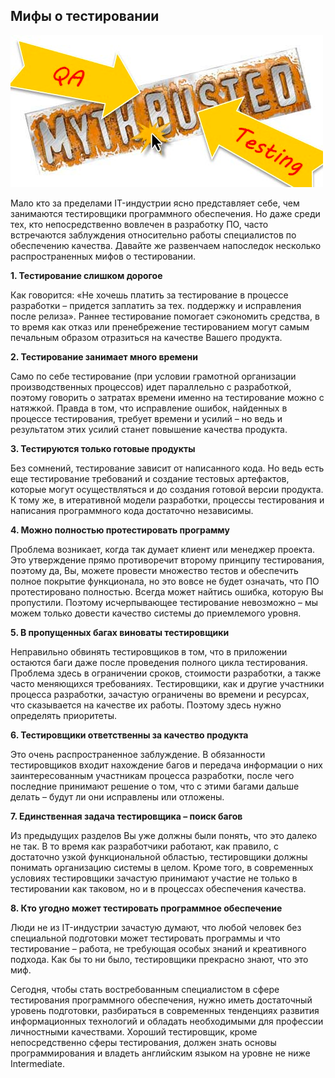 ## Мифы о тестировании

![](../img/img_1.png)

Мало кто за пределами IT-индустрии ясно представляет себе, чем занимаются тестировщики программного обеспечения. Но даже
среди тех, кто непосредственно вовлечен в разработку ПО, часто встречаются заблуждения относительно работы специалистов
по обеспечению качества. Давайте же развенчаем напоследок несколько распространенных мифов о тестировании.

**1. Тестирование слишком дорогое**

Как говорится: «Не хочешь платить за тестирование в процессе разработки – придется заплатить за тех. поддержку и
исправления после релиза». Раннее тестирование помогает сэкономить средства, в то время как отказ или пренебрежение
тестированием могут самым печальным образом отразиться на качестве Вашего продукта.

**2. Тестирование занимает много времени**

Само по себе тестирование (при условии грамотной организации производственных процессов) идет параллельно с разработкой,
поэтому говорить о затратах времени именно на тестирование можно с натяжкой. Правда в том, что исправление ошибок,
найденных в процессе тестирования, требует времени и усилий – но ведь и результатом этих усилий станет повышение
качества продукта.

**3. Тестируются только готовые продукты**

Без сомнений, тестирование зависит от написанного кода. Но ведь есть еще тестирование требований и создание тестовых
артефактов, которые могут осуществляться и до создания готовой версии продукта. К тому же, в итеративной модели
разработки, процессы тестирования и написания программного кода достаточно независимы.

**4. Можно полностью протестировать программу**

Проблема возникает, когда так думает клиент или менеджер проекта. Это утверждение прямо противоречит второму принципу
тестирования, поэтому да, Вы, можете провести множество тестов и обеспечить полное покрытие функционала, но это вовсе не
будет означать, что ПО протестировано полностью. Всегда может найтись ошибка, которую Вы пропустили. Поэтому
исчерпывающее тестирование невозможно – мы можем только довести качество системы до приемлемого уровня.

**5. В пропущенных багах виноваты тестировщики**

Неправильно обвинять тестировщиков в том, что в приложении остаются баги даже после проведения полного цикла
тестирования. Проблема здесь в ограничении сроков, стоимости разработки, а также часто меняющихся требованиях.
Тестировщики, как и другие участники процесса разработки, зачастую ограничены во времени и ресурсах, что сказывается на
качестве их работы. Поэтому здесь нужно определять приоритеты.

**6. Тестировщики ответственны за качество продукта**

Это очень распространенное заблуждение. В обязанности тестировщиков входит нахождение багов и передача информации о них
заинтересованным участникам процесса разработки, после чего последние принимают решение о том, что с этими багами дальше
делать – будут ли они исправлены или отложены.

**7. Единственная задача тестировщика – поиск багов**

Из предыдущих разделов Вы уже должны были понять, что это далеко не так. В то время как разработчики работают, как
правило, с достаточно узкой функциональной областью, тестировщики должны понимать организацию системы в целом. Кроме
того, в современных условиях тестировщики зачастую принимают участие не только в тестировании как таковом, но и в
процессах обеспечения качества.

**8. Кто угодно может тестировать программное обеспечение**

Люди не из IT-индустрии зачастую думают, что любой человек без специальной подготовки может тестировать программы и что
тестирование – работа, не требующая особых знаний и креативного подхода. Как бы то ни было, тестировщики прекрасно
знают, что это миф.

Сегодня, чтобы стать востребованным специалистом в сфере тестирования программного обеспечения, нужно иметь достаточный
уровень подготовки, разбираться в современных тенденциях развития информационных технологий и обладать необходимыми для
профессии личностными качествами. Хороший тестировщик, кроме непосредственно сферы тестирования, должен знать основы
программирования и владеть английским языком на уровне не ниже Intermediate.
